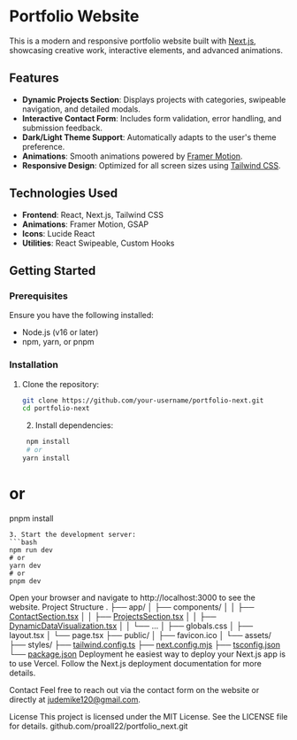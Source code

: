# Portfolio Website

This is a modern and responsive portfolio website built with [Next.js](https://nextjs.org), showcasing creative work, interactive elements, and advanced animations.

## Features

- **Dynamic Projects Section**: Displays projects with categories, swipeable navigation, and detailed modals.
- **Interactive Contact Form**: Includes form validation, error handling, and submission feedback.
- **Dark/Light Theme Support**: Automatically adapts to the user's theme preference.
- **Animations**: Smooth animations powered by [Framer Motion](https://www.framer.com/motion/).
- **Responsive Design**: Optimized for all screen sizes using [Tailwind CSS](https://tailwindcss.com).

## Technologies Used

- **Frontend**: React, Next.js, Tailwind CSS
- **Animations**: Framer Motion, GSAP
- **Icons**: Lucide React
- **Utilities**: React Swipeable, Custom Hooks

## Getting Started

### Prerequisites

Ensure you have the following installed:

- Node.js (v16 or later)
- npm, yarn, or pnpm

### Installation

1. Clone the repository:

   ```bash
   git clone https://github.com/your-username/portfolio-next.git
   cd portfolio-next
   ```

   2. Install dependencies:

   ```bash
    npm install
    # or
   yarn install
   ```

# or

pnpm install

````
3. Start the development server:
```bash
npm run dev
# or
yarn dev
# or
pnpm dev
````

Open your browser and navigate to http://localhost:3000 to see the website.
Project Structure
.
├── app/
│ ├── components/
│ │ ├── [ContactSection.tsx](http://_vscodecontentref_/1)
│ │ ├── [ProjectsSection.tsx](http://_vscodecontentref_/2)
│ │ ├── [DynamicDataVisualization.tsx](http://_vscodecontentref_/3)
│ │ └── ...
│ ├── globals.css
│ ├── layout.tsx
│ └── page.tsx
├── public/
│ ├── favicon.ico
│ └── assets/
├── styles/
├── [tailwind.config.ts](http://_vscodecontentref_/4)
├── [next.config.mjs](http://_vscodecontentref_/5)
├── [tsconfig.json](http://_vscodecontentref_/6)
└── [package.json](http://_vscodecontentref_/7)
Deployment
he easiest way to deploy your Next.js app is to use Vercel. Follow the Next.js deployment documentation for more details.

Contact
Feel free to reach out via the contact form on the website or directly at [judemike120@gmail.com](mailto:judemike120@gmail.com).

License
This project is licensed under the MIT License. See the LICENSE file for details.
github.com/proall22/portfolio_next.git
